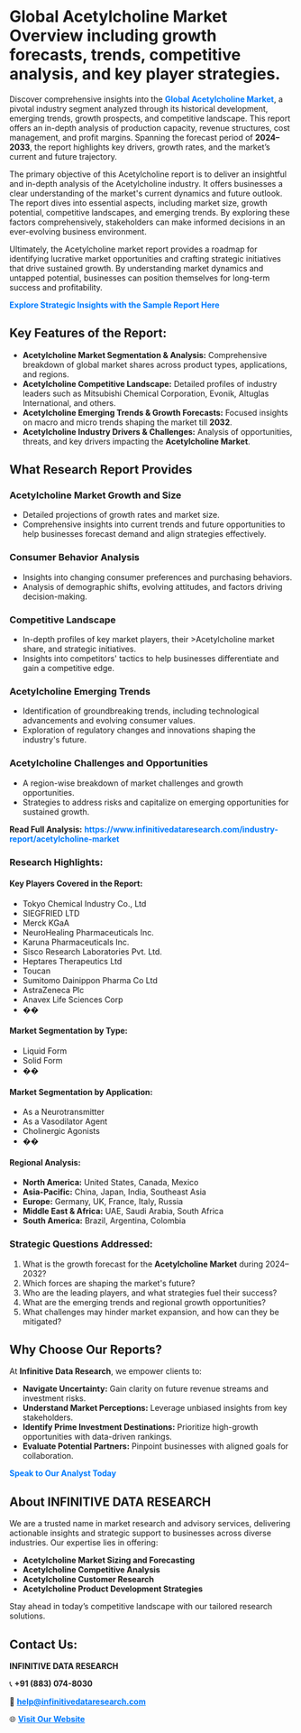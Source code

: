 <h1>Global Acetylcholine Market Overview including growth forecasts, trends, competitive analysis, and key player strategies.</h1>
<p>
Discover comprehensive insights into the 
<a href="https://www.infinitivedataresearch.com/industry-report/acetylcholine-market" rel="dofollow" style="color: #007BFF; text-decoration: none;"><strong>Global Acetylcholine Market</strong></a>, a pivotal industry segment analyzed through its historical development, emerging trends, growth prospects, and competitive landscape. This report offers an in-depth analysis of production capacity, revenue structures, cost management, and profit margins. Spanning the forecast period of <strong>2024–2033</strong>, the report highlights key drivers, growth rates, and the market’s current and future trajectory.
</p>
<p>
The primary objective of this Acetylcholine report is to deliver an insightful and in-depth analysis of the Acetylcholine industry. It offers businesses a clear understanding of the market's current dynamics and future outlook. The report dives into essential aspects, including market size, growth potential, competitive landscapes, and emerging trends. By exploring these factors comprehensively, stakeholders can make informed decisions in an ever-evolving business environment.
</p>
<p>
Ultimately, the Acetylcholine market report provides a roadmap for identifying lucrative market opportunities and crafting strategic initiatives that drive sustained growth. By understanding market dynamics and untapped potential, businesses can position themselves for long-term success and profitability.
</p>
<p>
<a href="https://www.infinitivedataresearch.com/request-sample/reportId=108902" style="color: #007BFF; text-decoration: none;"><strong>Explore Strategic Insights with the Sample Report Here</strong></a>
</p>

<h2>Key Features of the Report:</h2>
<ul>
<li><strong>Acetylcholine Market Segmentation & Analysis:</strong> Comprehensive breakdown of global market shares across product types, applications, and regions.</li>
<li><strong>Acetylcholine Competitive Landscape:</strong> Detailed profiles of industry leaders such as Mitsubishi Chemical Corporation, Evonik, Altuglas International, and others.</li>
<li><strong>Acetylcholine Emerging Trends & Growth Forecasts:</strong> Focused insights on macro and micro trends shaping the market till <strong>2032</strong>.</li>
<li><strong>Acetylcholine Industry Drivers & Challenges:</strong> Analysis of opportunities, threats, and key drivers impacting the <strong>Acetylcholine Market</strong>.</li>
</ul>

<h2>What Research Report Provides</h2>
<h3>Acetylcholine Market Growth and Size</h3>
<ul>
<li>Detailed projections of growth rates and market size.</li>
<li>Comprehensive insights into current trends and future opportunities to help businesses forecast demand and align strategies effectively.</li>
</ul>

<h3>Consumer Behavior Analysis</h3>
<ul>
<li>Insights into changing consumer preferences and purchasing behaviors.</li>
<li>Analysis of demographic shifts, evolving attitudes, and factors driving decision-making.</li>
</ul>

<h3>Competitive Landscape</h3>
<ul>
<li>In-depth profiles of key market players, their >Acetylcholine market share, and strategic initiatives.</li>
<li>Insights into competitors' tactics to help businesses differentiate and gain a competitive edge.</li>
</ul>

<h3>Acetylcholine Emerging Trends</h3>
<ul>
<li>Identification of groundbreaking trends, including technological advancements and evolving consumer values.</li>
<li>Exploration of regulatory changes and innovations shaping the industry's future.</li>
</ul>

<h3>Acetylcholine Challenges and Opportunities</h3>
<ul>
<li>A region-wise breakdown of market challenges and growth opportunities.</li>
<li>Strategies to address risks and capitalize on emerging opportunities for sustained growth.</li>
</ul>
<p><strong>Read Full Analysis:</strong> <a href="https://www.infinitivedataresearch.com/industry-report/acetylcholine-market" rel="dofollow" style="color: #007BFF; text-decoration: none;"><strong>https://www.infinitivedataresearch.com/industry-report/acetylcholine-market</strong></a></p>
<h3>Research Highlights:</h3>
<h4>Key Players Covered in the Report:</h4>
<ul><li>Tokyo Chemical Industry Co., Ltd</li><li>SIEGFRIED LTD</li><li>Merck KGaA</li><li>NeuroHealing Pharmaceuticals Inc.</li><li>Karuna Pharmaceuticals Inc.</li><li>Sisco Research Laboratories Pvt. Ltd.</li><li>Heptares Therapeutics Ltd</li><li>Toucan</li><li>Sumitomo Dainippon Pharma Co Ltd</li><li>AstraZeneca Plc</li><li>Anavex Life Sciences Corp</li><li>��</li></ul>
<h4>Market Segmentation by Type:</h4>
<ul><li>Liquid Form</li><li>Solid Form</li><li>��</li></ul>
<h4>Market Segmentation by Application:</h4>
<ul><li>As a Neurotransmitter</li><li>As a Vasodilator Agent</li><li>Cholinergic Agonists</li><li>��</li></ul>

<h4>Regional Analysis:</h4>
<ul>
<li><strong>North America:</strong> United States, Canada, Mexico</li>
<li><strong>Asia-Pacific:</strong> China, Japan, India, Southeast Asia</li>
<li><strong>Europe:</strong> Germany, UK, France, Italy, Russia</li>
<li><strong>Middle East & Africa:</strong> UAE, Saudi Arabia, South Africa</li>
<li><strong>South America:</strong> Brazil, Argentina, Colombia</li>
</ul>

<h3>Strategic Questions Addressed:</h3>
<ol>
<li>What is the growth forecast for the <strong>Acetylcholine Market</strong> during 2024–2032?</li>
<li>Which forces are shaping the market's future?</li>
<li>Who are the leading players, and what strategies fuel their success?</li>
<li>What are the emerging trends and regional growth opportunities?</li>
<li>What challenges may hinder market expansion, and how can they be mitigated?</li>
</ol>

<h2>Why Choose Our Reports?</h2>
<p>At <strong>Infinitive Data Research</strong>, we empower clients to:</p>
<ul>
<li><strong>Navigate Uncertainty:</strong> Gain clarity on future revenue streams and investment risks.</li>
<li><strong>Understand Market Perceptions:</strong> Leverage unbiased insights from key stakeholders.</li>
<li><strong>Identify Prime Investment Destinations:</strong> Prioritize high-growth opportunities with data-driven rankings.</li>
<li><strong>Evaluate Potential Partners:</strong> Pinpoint businesses with aligned goals for collaboration.</li>
</ul>
<p><a href="https://www.infinitivedataresearch.com/industry-report/acetylcholine-market" rel="dofollow" style="color: #007BFF; text-decoration: none;"><strong>Speak to Our Analyst Today</strong></a></p>

<h2>About INFINITIVE DATA RESEARCH</h2>
<p>We are a trusted name in market research and advisory services, delivering actionable insights and strategic support to businesses across diverse industries. Our expertise lies in offering:</p>
<ul>
<li><strong>Acetylcholine Market Sizing and Forecasting</strong></li>
<li><strong>Acetylcholine Competitive Analysis</strong></li>
<li><strong>Acetylcholine Customer Research</strong></li>
<li><strong>Acetylcholine Product Development Strategies</strong></li>
</ul>
<p>Stay ahead in today’s competitive landscape with our tailored research solutions.</p>

<h2>Contact Us:</h2>
<p><strong>INFINITIVE DATA RESEARCH</strong></p>
<p>📞 <strong>+91 (883) 074-8030</strong></p>
<p>📧 <strong><a href="mailto:help@infinitivedataresearch.com" style="color: #007BFF;">help@infinitivedataresearch.com</a></strong></p>
<p>🌐 <strong><a href="https://www.infinitivedataresearch.com" rel="dofollow" style="color: #007BFF;">Visit Our Website</a></strong></p>